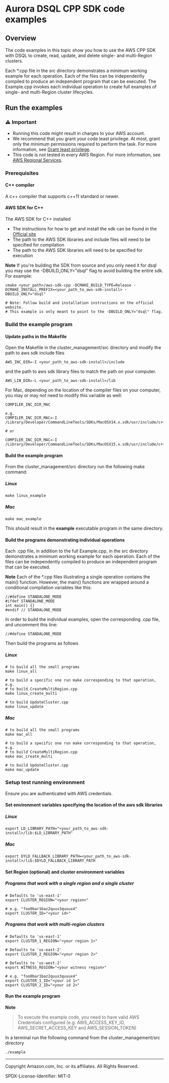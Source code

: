# Aurora DSQL CPP SDK code examples

## Overview

The code examples in this topic show you how to use the AWS CPP SDK with DSQL 
to create, read, update, and delete single- and multi-Region clusters.

Each *.cpp file in the src directory demonstrates a minimum working example for each operation. Each of the files can be independently compiled to produce an independent program that can be executed.
The Example.cpp invokes each individual operation to create full examples of single- and multi-Region cluster lifecycles.

## Run the examples

### ⚠️ Important

* Running this code might result in charges to your AWS account.
* We recommend that you grant your code least privilege. At most, grant only the
  minimum permissions required to perform the task. For more information, see
  [Grant least privilege](https://docs.aws.amazon.com/IAM/latest/UserGuide/best-practices.html#grant-least-privilege).
* This code is not tested in every AWS Region. For more information, see
  [AWS Regional Services](https://aws.amazon.com/about-aws/global-infrastructure/regional-product-services).

### Prerequisites

#### C++ compiler 
A c++ compiler that supports c++11 standard or newer.

#### AWS SDK for C++
The AWS SDK for C++ installed

- The instructions for how to get and install the sdk can be found in the [Official site](https://docs.aws.amazon.com/sdk-for-cpp/v1/developer-guide/welcome.html)
- The path to the AWS SDK libraries and include files will need to be specified for compilation
- The path to the AWS SDK libraries will need to be specified for execution

**Note**
If you're building the SDK from source and you only need it for dsql you may use the -DBUILD_ONLY="dsql" flag to avoid building the entire sdk.
For example:

```
cmake <your_path>/aws-sdk-cpp -DCMAKE_BUILD_TYPE=Release -DCMAKE_INSTALL_PREFIX=<your_path_to_aws-sdk-install> -DBUILD_ONLY="dsql"

# Note: Follow build and installation instructions on the official website. 
# This example is only meant to point to the -DBUILD_ONLY="dsql" flag.
```

### Build the example program

#### Update paths in the Makefile

Open the Makefile in the cluster_management/src directory and modify the path to aws sdk include files 

```
AWS_INC_DIR=-I <your_path_to_aws-sdk-install>/include
```

and the path to aws sdk library files to match the path on your computer.

```
AWS_LIB_DIR=-L <your_path_to_aws-sdk-install>/lib
```

For Mac, depending on the location of the compiler files on your computer, you may or may not need to modify this variable as well:

```
COMPILER_INC_DIR_MAC

e.g. 
COMPILER_INC_DIR_MAC=-I /Library/Developer/CommandLineTools/SDKs/MacOSX14.x.sdk/usr/include/c++/v1

# or 

COMPILER_INC_DIR_MAC=-I /Library/Developer/CommandLineTools/SDKs/MacOSX15.x.sdk/usr/include/c++/v1
```

#### Build the example program

From the cluster_management/src directory run the following make command:

##### Linux

```
make linux_example
```

##### Mac 

```
make mac_example
```

This should result in the **example** executable program in the same directory.


#### Build the programs demonstrating individual operations

Each .cpp file, in addition to the full Example.cpp, in the src directory demonstrates a minimum working example for each operation. Each of the files can be independently compiled to produce an independent program that can be executed.

**Note**
Each of the *.cpp files illustrating a single operation contains the main() function. 
However, the main() functions are wrapped around a conditional compilation variables like this:

```
//#define STANDALONE_MODE
#ifdef STANDALONE_MODE
int main() {}
#endif // STANDALONE_MODE
```

In order to build the individual examples, open the corresponding .cpp file, and uncomment this line:

```
//#define STANDALONE_MODE
```

Then build the programs as follows

##### Linux

```
# to build all the small programs
make linux_all

# to build a specific one run make corresponding to that operation, e.g. 
# to build CreateMultiRegion.cpp
make linux_create_multi

# to build UpdateCluster.cpp
make linux_update
```

##### Mac 

```
# to build all the small programs
make mac_all

# to build a specific one run make corresponding to that operation, e.g. 
# to build CreateMultiRegion.cpp
make mac_create_multi

# to build UpdateCluster.cpp
make mac_update
```


### Setup test running environment 

Ensure you are authenticated with AWS credentials. 

#### Set environment variables specifying the location of the aws sdk libraries

##### Linux

```
export LD_LIBRARY_PATH="<your_path_to_aws-sdk-install>/lib:$LD_LIBRARY_PATH"
```

##### Mac

```
export DYLD_FALLBACK_LIBRARY_PATH=<your_path_to_aws-sdk-install>/lib:$DYLD_FALLBACK_LIBRARY_PATH
```

#### Set Region (optional) and cluster environment variables

##### Programs that work with a single region and a single cluster

```
# Defaults to 'us-east-1'
export CLUSTER_REGION="<your region>"

# e.g. "foo0bar1baz2quux3quuux4"
export CLUSTER_ID="<your id>"
```

##### Programs that work with multi-region clusters

```
# Defaults to 'us-east-1'
export CLUSTER_1_REGION="<your region 1>"

# Defaults to 'us-east-2'
export CLUSTER_2_REGION="<your region 2>"

# Defaults to 'us-west-2'
export WITNESS_REGION="<your witness region>"

# e.g. "foo0bar1baz2quux3quuux4"
export CLUSTER_1_ID="<your id 1>"
export CLUSTER_2_ID="<your id 2>"
```

#### Run the example program

**Note**
> To execute the example code, you need to have valid AWS Credentials configured (e.g. AWS_ACCESS_KEY_ID, AWS_SECRET_ACCESS_KEY and AWS_SESSION_TOKEN)

In a terminal run the following command from the cluster_management/src directory 

```
./example
```

---

Copyright Amazon.com, Inc. or its affiliates. All Rights Reserved. 

SPDX-License-Identifier: MIT-0